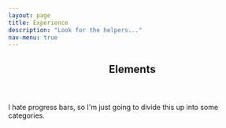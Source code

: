 ```yaml
---
layout: page
title: Experience
description: "Look for the helpers..."
nav-menu: true
---
```


<!-- Main -->
<div id="main" class="alt">

<!-- One -->
<section id="one">
	<div class="inner">
		<header class="major">
			<h1>Elements</h1>
		</header>

I hate progress bars, so I'm just going to divide this up into some categories.
